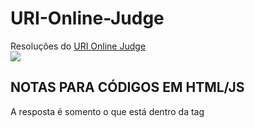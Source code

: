 # URI-Online-Judge
  Resoluções do [URI Online Judge](https://www.urionlinejudge.com.br)<br/>
  ![](https://www.jornalbomdia.com.br/tb_noticias/4009/urii.png)<br/>

## NOTAS PARA CÓDIGOS EM HTML/JS
  A resposta é somento o que está dentro da tag **_<script>_**.<br/>
  ~~~javascript
  <script>...</script>
  ~~~
  Na entrada de dados trocar **_prompt()_** por **_lines.shift()_**.<br/>
  ~~~javascript
  var a = prompt() --> var a = lines.shift()
  ~~~
  Manter as 2 primeiras linhas que estão ao abrir o URI.
  ~~~javascript
  var input = require('fs').readFileSync('/dev/stdin', 'utf8');<br/>
  var lines = input.split('\n');
  ~~~
  
## OUTROS
  Deixe seu comentário ou sujestão👍<br/>
  [@DevPauloYuri](https://github.com/DevPauloYuri)
